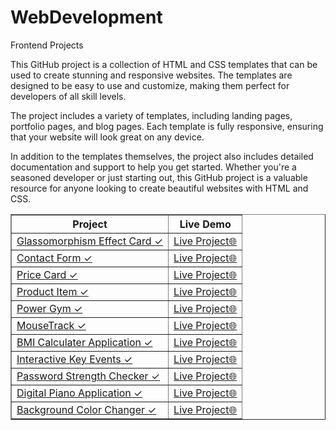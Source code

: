 # WebDevelopment
Frontend Projects



This GitHub project is a collection of HTML and CSS templates that can be used to create stunning and responsive websites. The templates are designed to be easy to use and customize, making them perfect for developers of all skill levels.

The project includes a variety of templates, including landing pages, portfolio pages, and blog pages. Each template is fully responsive, ensuring that your website will look great on any device.

In addition to the templates themselves, the project also includes detailed documentation and support to help you get started. Whether you're a seasoned developer or just starting out, this GitHub project is a valuable resource for anyone looking to create beautiful websites with HTML and CSS.

 <table border="1">
        <tr>
            <th>Project</th>
            <th>Live Demo</th>
        </tr>
        <tr>
            <td><a href="https://github.com/pradyumn8/WebDev/tree/5e0eb1c563d553a5c9385d5e2bb1c3660acbda44/GlassDebit">Glassomorphism Effect Card ✓</a></td>
            <td><a href="https://glassomorphism.netlify.app/">Live Project🌐</a></td>
        </tr>
        <tr>
            <td><a href="https://github.com/pradyumn8/WebDev/tree/af94505d2e194c2c56847c839dcbbfc940cfbd50/ContactForm">Contact Form ✓</a></td>
            <td><a href="https://contacts-form.netlify.app/">Live Project🌐</a></td>
        </tr>
        <tr>
            <td><a href="https://github.com/pradyumn8/WebDev/tree/7ac5f33da3392383c96f87f99a19e6204bdd6e06/PriceCard">Price Card ✓</a></td>
            <td><a href="https://pricescard.netlify.app/">Live Project🌐</a></td>
        </tr>
        <tr>
            <td><a href="https://github.com/pradyumn8/WebDev/tree/b928aa59a93bdaa90fc250054986746fec373c3f/ProductItem">Product Item ✓</a></td>
            <td><a href="https://product-item.netlify.app/">Live Project🌐</a></td>
        </tr>
        <tr>
            <td><a href="https://github.com/pradyumn8/WebDev/tree/4f42e02c915cc0e104503205aee100fd4efa751a/GymWebsite">Power Gym ✓</a></td>
            <td><a href="https://power-gym-websit.netlify.app/">Live Project🌐</a></td>
        </tr>
        <tr>
            <td><a href="https://github.com/pradyumn8/WebDev/tree/451f0bca57739b8e06afbcf3fc5e5135332b5ea6/MouseTrack">MouseTrack ✓</a></td>
            <td><a href="https://mousetrack.netlify.app/">Live Project🌐</a></td>
        </tr>
        <tr>
            <td><a href="https://github.com/pradyumn8/WebDev/tree/00f016ee256f1570faa402fe5e6531e7a6ad1a3d/Key%20Events">BMI Calculater Application ✓</a></td>
            <td><a href="https://interactive-keyevents.netlify.app/">Live Project🌐</a></td>
        </tr>
        <tr>
            <td><a href="https://github.com/pradyumn8/WebDev/tree/61cd0dfa77b347b57ffe54f19702d1f8dbf99c52/BMI%20Calculator">Interactive Key Events ✓</a></td>
            <td><a href="https://bmi-calculator-webapp.netlify.app/">Live Project🌐</a></td>
        </tr>
        <tr>
            <td><a href="https://github.com/pradyumn8/WebDev/tree/1cf5723f52b9ba7d06a24e550ea4a142f65d1404/pwdStrengthChecker">Password Strength Checker ✓</a></td>
            <td><a href="https://pwdstrengthchecker.netlify.app/">Live Project🌐</a></td>
        </tr>
        <tr>
            <td><a href="https://github.com/pradyumn8/WebDev/tree/a9e1b6cfa5db73837daa5f80aa149dee22ccef36/Piano%20WebApp">Digital Piano Application ✓</a></td>
            <td><a href="https://digital-piano-app.netlify.app/">Live Project🌐</a></td>
        </tr>
        <tr>
            <td><a href="https://github.com/pradyumn8/WebDev/tree/1d65999936d7356543b704a67424d1340cacfb0f/bgColorChanger">Background Color Changer ✓</a></td>
            <td><a href="https://bgcolor-switcher.netlify.app/">Live Project🌐</a></td>
        </tr>
 </table>
